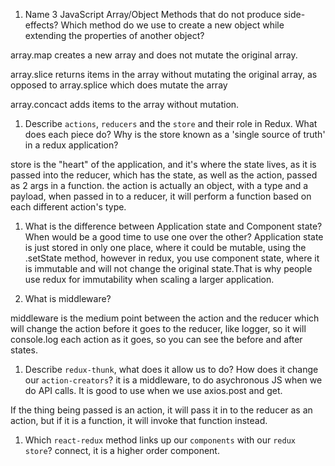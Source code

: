 1.  Name 3 JavaScript Array/Object Methods that do not produce side-effects? Which method do we use to create a new object while extending the properties of another object?

array.map creates a new array and does not mutate the original array.

array.slice returns items in the array without mutating the original array, as opposed to array.splice which does mutate the array

array.concact adds items to the array without mutation.



1.  Describe `actions`, `reducers` and the `store` and their role in Redux. What does each piece do? Why is the store known as a 'single source of truth' in a redux application?

store is the "heart" of the application, and it's where the state lives, as it is passed into the reducer, which has the state, as well as the action, passed as 2 args in a function.
the action is actually an object, with a type and a payload, when passed in to a reducer, it will perform a function based on each different action's type.



1.  What is the difference between Application state and Component state? When would be a good time to use one over the other?
Application state is just stored in only one place, where it could be mutable, using the .setState method, however in redux, you use component state, where it is immutable and will not change the original state.That is why people use redux for immutability when scaling a larger application.


1.  What is middleware?
 
  middleware is the medium point between the action and the 
  reducer which will change the action before it goes to the reducer, like logger, so it will console.log each action as it goes, so you can see the before and after states.
1.  Describe `redux-thunk`, what does it allow us to do? How does it change our `action-creators`?
it is a middleware,  to do asychronous JS when we do API calls. It is good to use  when we use axios.post and get.

If the thing being passed is an action, it will pass it in to the reducer as an action, but if it is a function, it will invoke that function instead.


1.  Which `react-redux` method links up our `components` with our `redux store`?
connect, it is a higher order component.
